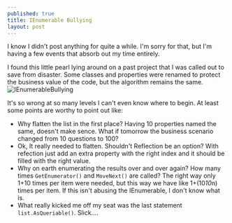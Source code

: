 ```yaml
---
published: true
title: IEnumerable Bullying
layout: post
---
```


I know I didn't post anything for quite a while. I'm sorry for that, but I'm having a few events that absorb out my time entirely.


I found this little pearl lying around on a past project that I was called out to save from disaster. Some classes and properties were renamed to protect the business value of the code, but the algorithm remains the same.
![IEnumerableBullying](http://i1299.photobucket.com/albums/ag77/kappyzor/Blog/GetViewModel_zpsa791edf2.png)

It's so wrong at so many levels I can't even know where to begin. At least some points are worthy to point out like:
- Why flatten the list in the first place? Having 10 properties named the same, doesn't make sence. What if tomorrow the business scenario changed from 10 questions to 100?
- Ok, It really needed to flatten. Shouldn't Reflection be an option? With refection just add an extra property with the right index and it should be filled with the right value.
- Why on earth enumerating the results over and over again? How many times `GetEnumerator()` and `MoveNext()` are called? The right way only 1+10 times per item were needed, but this way we have like 1+(10*10*n) times per item. If this isn't abusing the IEnumerable, I don't know what is.
- What really kicked me off my seat was the last statement `list.AsQueriable()`. Slick....
